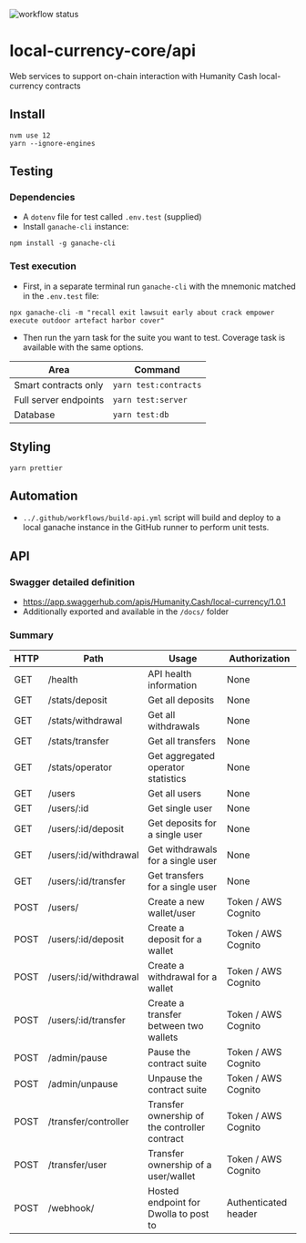 ![workflow status](https://github.com/humanity-cash/local-currency-core/workflows/Build/badge.svg)
# local-currency-core/api

Web services to support on-chain interaction with Humanity Cash local-currency contracts

## Install
```
nvm use 12
yarn --ignore-engines
```
## Testing
### Dependencies
* A `dotenv` file for test called `.env.test` (supplied) 
* Install `ganache-cli` instance:
```
npm install -g ganache-cli
```
### Test execution
* First, in a separate terminal run `ganache-cli` with the mnemonic matched in the `.env.test` file:
```
npx ganache-cli -m "recall exit lawsuit early about crack empower execute outdoor artefact harbor cover"
```
* Then run the yarn task for the suite you want to test. Coverage task is available with the same options.

| Area                     | Command               |
| -------------            | --------------------- |
| Smart contracts only     | `yarn test:contracts` |
| Full server endpoints    | `yarn test:server`    |
| Database                 | `yarn test:db`        |

## Styling
```
yarn prettier
```
## Automation
* `../.github/workflows/build-api.yml` script will build and deploy to a local ganache instance in the GitHub runner to perform unit tests.

## API
### Swagger detailed definition
* https://app.swaggerhub.com/apis/Humanity.Cash/local-currency/1.0.1
* Additionally exported and available in the `/docs/` folder

### Summary

| HTTP | Path                  | Usage                                          | Authorization |
| -----| --------              | ---------------------                          | ------------- |
| GET  | /health               | API health information                         | None          |
| GET  | /stats/deposit        | Get all deposits                               | None          |
| GET  | /stats/withdrawal     | Get all withdrawals                            | None          |
| GET  | /stats/transfer       | Get all transfers                              | None          |
| GET  | /stats/operator       | Get aggregated operator statistics             | None          |
| GET  | /users                | Get all users                                  | None          |
| GET  | /users/:id            | Get single user                                | None          |
| GET  | /users/:id/deposit    | Get deposits for a single user                 | None          |
| GET  | /users/:id/withdrawal | Get withdrawals for a single user              | None          |
| GET  | /users/:id/transfer   | Get transfers for a single user                | None          |
| POST  | /users/               | Create a new wallet/user                      | Token / AWS Cognito  |
| POST  | /users/:id/deposit    | Create a deposit for a wallet                 | Token / AWS Cognito  |
| POST  | /users/:id/withdrawal | Create a withdrawal for a wallet              | Token / AWS Cognito  |
| POST  | /users/:id/transfer   | Create a transfer between two wallets         | Token / AWS Cognito  |
| POST  | /admin/pause          | Pause the contract suite                      | Token / AWS Cognito  |
| POST  | /admin/unpause        | Unpause the contract suite                    | Token / AWS Cognito  |
| POST  | /transfer/controller  | Transfer ownership of the controller contract | Token / AWS Cognito  |
| POST  | /transfer/user        | Transfer ownership of a user/wallet           | Token / AWS Cognito  |
| POST  | /webhook/             | Hosted endpoint for Dwolla to post to         | Authenticated header |